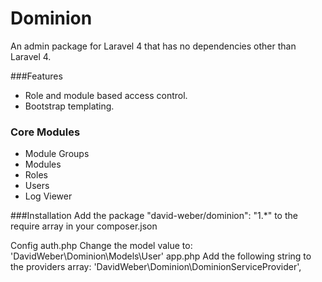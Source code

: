 Dominion
========

An admin package for Laravel 4 that has no dependencies other than Laravel 4.


###Features
* Role and module based access control.
* Bootstrap templating.

### Core Modules
* Module Groups
* Modules
* Roles
* Users
* Log Viewer


###Installation
Add the package "david-weber/dominion": "1.*" to the require array in your composer.json

Config
    auth.php
        Change the model value to: 'DavidWeber\Dominion\Models\User'
    app.php
        Add the following string to the providers array: 'DavidWeber\Dominion\DominionServiceProvider',